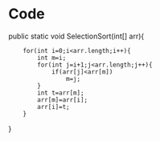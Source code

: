 # Code

public static void SelectionSort(int[] arr){

        for(int i=0;i<arr.length;i++){
            int m=i;
            for(int j=i+1;j<arr.length;j++){
                if(arr[j]<arr[m])
                    m=j;
            }
            int t=arr[m];
            arr[m]=arr[i];
            arr[i]=t;
        }
        
}
